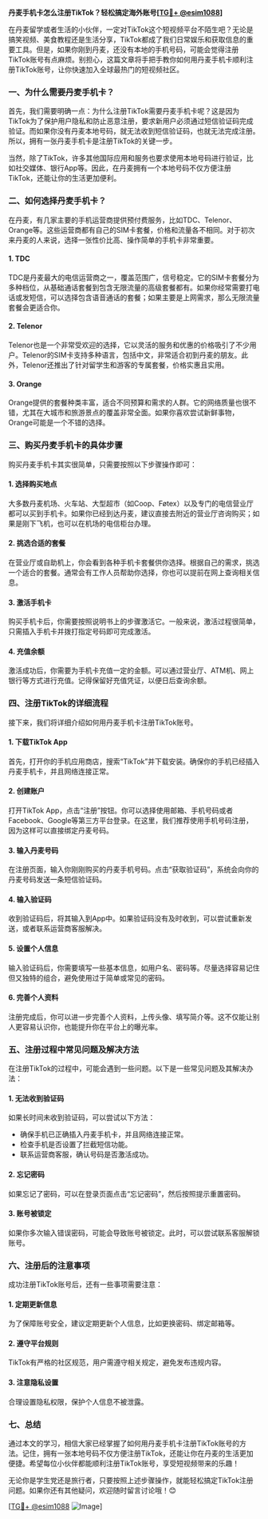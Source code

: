 **丹麦手机卡怎么注册TikTok？轻松搞定海外账号[[TG💪+ @esim1088](https://t.me/s/esim1088)]**

在丹麦留学或者生活的小伙伴，一定对TikTok这个短视频平台不陌生吧？无论是搞笑视频、美食教程还是生活分享，TikTok都成了我们日常娱乐和获取信息的重要工具。但是，如果你刚到丹麦，还没有本地的手机号码，可能会觉得注册TikTok账号有点麻烦。别担心，这篇文章将手把手教你如何用丹麦手机卡顺利注册TikTok账号，让你快速加入全球最热门的短视频社区。

### 一、为什么需要丹麦手机卡？

首先，我们需要明确一点：为什么注册TikTok需要丹麦手机卡呢？这是因为TikTok为了保护用户隐私和防止恶意注册，要求新用户必须通过短信验证码完成验证。而如果你没有丹麦本地号码，就无法收到短信验证码，也就无法完成注册。所以，拥有一张丹麦手机卡是注册TikTok的关键一步。

当然，除了TikTok，许多其他国际应用和服务也要求使用本地号码进行验证，比如社交媒体、银行App等。因此，在丹麦拥有一个本地号码不仅方便注册TikTok，还能让你的生活更加便利。

### 二、如何选择丹麦手机卡？

在丹麦，有几家主要的手机运营商提供预付费服务，比如TDC、Telenor、Orange等。这些运营商都有自己的SIM卡套餐，价格和流量各不相同。对于初次来丹麦的人来说，选择一张性价比高、操作简单的手机卡非常重要。

#### 1. **TDC**
TDC是丹麦最大的电信运营商之一，覆盖范围广，信号稳定。它的SIM卡套餐分为多种档位，从基础通话套餐到包含无限流量的高级套餐都有。如果你经常需要打电话或发短信，可以选择包含语音通话的套餐；如果主要是上网需求，那么无限流量套餐会更适合你。

#### 2. **Telenor**
Telenor也是一个非常受欢迎的选择，它以灵活的服务和优惠的价格吸引了不少用户。Telenor的SIM卡支持多种语言，包括中文，非常适合初到丹麦的朋友。此外，Telenor还推出了针对留学生和游客的专属套餐，价格实惠且实用。

#### 3. **Orange**
Orange提供的套餐种类丰富，适合不同预算和需求的人群。它的网络质量也很不错，尤其在大城市和旅游景点的覆盖非常全面。如果你喜欢尝试新鲜事物，Orange可能是一个不错的选择。

### 三、购买丹麦手机卡的具体步骤

购买丹麦手机卡其实很简单，只需要按照以下步骤操作即可：

#### 1. **选择购买地点**
大多数丹麦机场、火车站、大型超市（如Coop、Føtex）以及专门的电信营业厅都可以买到手机卡。如果你已经到达丹麦，建议直接去附近的营业厅咨询购买；如果是刚下飞机，也可以在机场的电信柜台办理。

#### 2. **挑选合适的套餐**
在营业厅或自助机上，你会看到各种手机卡套餐供你选择。根据自己的需求，挑选一个适合的套餐。通常会有工作人员帮助你选择，你也可以提前在网上查询相关信息。

#### 3. **激活手机卡**
购买手机卡后，你需要按照说明书上的步骤激活它。一般来说，激活过程很简单，只需插入手机卡并拨打指定号码即可完成激活。

#### 4. **充值余额**
激活成功后，你需要为手机卡充值一定的金额。可以通过营业厅、ATM机、网上银行等方式进行充值。记得保留好充值凭证，以便日后查询余额。

### 四、注册TikTok的详细流程

接下来，我们将详细介绍如何用丹麦手机卡注册TikTok账号。

#### 1. **下载TikTok App**
首先，打开你的手机应用商店，搜索“TikTok”并下载安装。确保你的手机已经插入丹麦手机卡，并且网络连接正常。

#### 2. **创建账户**
打开TikTok App，点击“注册”按钮。你可以选择使用邮箱、手机号码或者Facebook、Google等第三方平台登录。在这里，我们推荐使用手机号码注册，因为这样可以直接绑定丹麦号码。

#### 3. **输入丹麦号码**
在注册页面，输入你刚刚购买的丹麦手机号码。点击“获取验证码”，系统会向你的丹麦号码发送一条短信验证码。

#### 4. **输入验证码**
收到验证码后，将其输入到App中。如果验证码没有及时收到，可以尝试重新发送，或者联系运营商客服解决。

#### 5. **设置个人信息**
输入验证码后，你需要填写一些基本信息，如用户名、密码等。尽量选择容易记住但又独特的组合，避免使用过于简单或常见的密码。

#### 6. **完善个人资料**
注册完成后，你可以进一步完善个人资料，上传头像、填写简介等。这不仅能让别人更容易认识你，也能提升你在平台上的曝光率。

### 五、注册过程中常见问题及解决方法

在注册TikTok的过程中，可能会遇到一些问题。以下是一些常见问题及其解决办法：

#### 1. **无法收到验证码**
如果长时间未收到验证码，可以尝试以下方法：
- 确保手机已正确插入丹麦手机卡，并且网络连接正常。
- 检查手机是否设置了拦截短信功能。
- 联系运营商客服，确认号码是否激活成功。

#### 2. **忘记密码**
如果忘记了密码，可以在登录页面点击“忘记密码”，然后按照提示重置密码。

#### 3. **账号被锁定**
如果你多次输入错误密码，可能会导致账号被锁定。此时，可以尝试联系客服解锁账号。

### 六、注册后的注意事项

成功注册TikTok账号后，还有一些事项需要注意：

#### 1. **定期更新信息**
为了保障账号安全，建议定期更新个人信息，比如更换密码、绑定邮箱等。

#### 2. **遵守平台规则**
TikTok有严格的社区规范，用户需遵守相关规定，避免发布违规内容。

#### 3. **注意隐私设置**
合理设置隐私权限，保护个人信息不被泄露。

### 七、总结

通过本文的学习，相信大家已经掌握了如何用丹麦手机卡注册TikTok账号的方法。记住，拥有一张本地号码不仅方便注册TikTok，还能让你在丹麦的生活更加便捷。希望每位小伙伴都能顺利注册TikTok账号，享受短视频带来的乐趣！

无论你是学生党还是旅行者，只要按照上述步骤操作，就能轻松搞定TikTok注册问题。如果你还有其他疑问，欢迎随时留言讨论哦！😊

[[TG💪+ @esim1088](https://t.me/s/esim1088) ![Image](https://i.postimg.cc/4NQfJmqS/Snipaste-2025-05-13-00-14-12.png)]